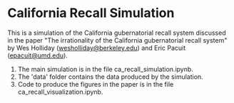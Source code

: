 # California Recall Simulation

This is a simulation of the California gubernatorial recall system discussed in the paper "The irrationality of the California gubernatorial recall system" by Wes Holliday (wesholliday@berkeley.edu) and Eric Pacuit (epacuit@umd.edu).

1. The main simulation is in the file ca_recall_simulation.ipynb.
2. The 'data' folder contains the data produced by the simulation.
3. Code to produce the figures in the paper is in the file ca_recall_visualization.ipynb.
